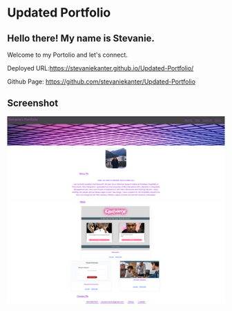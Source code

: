 # Updated Portfolio

## Hello there! My name is Stevanie.

Welcome to my Portolio and let's connect. 

Deployed URL:https://stevaniekanter.github.io/Updated-Portfolio/

Github Page: https://github.com/stevaniekanter/Updated-Portfolio

## Screenshot

![homepage](Assets/images/screenshot.png)
![homepage](Assets/images/screenshot2.png)

